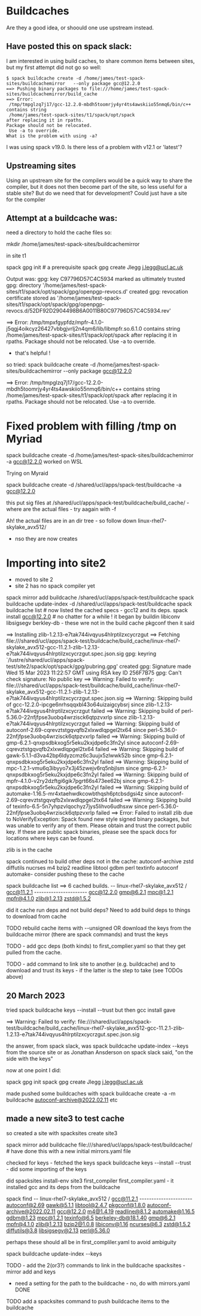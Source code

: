 # Buildcaches
Are they a good idea, or shoould one use upstream instead. 

## Have posted this on spack slack:
I am interested in using build caches, to share common items between sites, but my first attempt did not go so well:
```
$ spack buildcache create -d /home/james/test-spack-sites/buildcachemirror   --only package gcc@12.2.0
==> Pushing binary packages to file:///home/james/test-spack-sites/buildcachemirror/build_cache
==> Error: 
 /tmp/tmpglzq7j17/gcc-12.2.0-mbdh5toomrjy4yr4ts4awskiio55nmq6/bin/c++ 
contains string
 /home/james/test-spack-sites/t1/spack/opt/spack 
after replacing it in rpaths.
Package should not be relocated.
 Use -a to override.
What is the problem with using -a?
```
I was using spack v19.0. Is there less of a problem with v12.1 or 'latest'?

## Upstreaming sites
Using an upstream site for the compilers would be a quick way to share the compiler, but it does not then become part of the site, so less useful for a stable site? But do we need that for devvelopment? Could just have a site for the compiler


## Attempt at a buildcache was:
need a directory to hold the cache files so:


mkdir /home/james/test-spack-sites/buildcachemirror

in site t1

spack gpg init   # a prerequisite
spack gpg create Jlegg j.legg@ucl.ac.uk

Output was:
gpg: key C97796D57C4C5934 marked as ultimately trusted
gpg: directory '/home/james/test-spack-sites/t1/spack/opt/spack/gpg/openpgp-revocs.d' created
gpg: revocation certificate stored as '/home/james/test-spack-sites/t1/spack/opt/spack/gpg/openpgp-revocs.d/52DF92D2904498B6A0011B80C97796D57C4C5934.rev'

==> Error: 
 /tmp/tmpxfgypfdz/mpfr-4.1.0-j5qgj4oikcyz26427vbbgjvrlj2n4qm6/lib/libmpfr.so.6.1.0 
contains string
 /home/james/test-spack-sites/t1/spack/opt/spack 
after replacing it in rpaths.
Package should not be relocated.
 Use -a to override.

- that's helpful !

so tried: spack buildcache create -d /home/james/test-spack-sites/buildcachemirror   --only package gcc@12.2.0

==> Error: 
 /tmp/tmpglzq7j17/gcc-12.2.0-mbdh5toomrjy4yr4ts4awskiio55nmq6/bin/c++ 
contains string
 /home/james/test-spack-sites/t1/spack/opt/spack 
after replacing it in rpaths.
Package should not be relocated.
 Use -a to override.

 # Fixed problem with filling /tmp on Myriad

 spack buildcache create -d /home/james/test-spack-sites/buildcachemirror -a gcc@12.2.0 worked on WSL

 Trying on Myraid

 spack buildcache create -d /shared/ucl/apps/spack-test/buildcache -a gcc@12.2.0 

 this put sig files at /shared/ucl/apps/spack-test/buildcache/build_cache/ - where are the actual files - try aagain with -f 

 Ah! the actual files are in an dir tree - so follow down linux-rhel7-skylake_avx512/
 - nso they are now creates

 # Importing into site2
- moved to site 2
- site 2 has no spack compiler yet

 spack mirror add buildcache  /shared/ucl/apps/spack-test/buildcache
 spack buildcache update-index -d /shared/ucl/apps/spack-test/buildcache
 spack buildcache list  # now listed the cached specs - gcc12 and its deps.
 spack install gcc@12.2.0 # no chatter for a while !
 it began by buildin libiconv libsigsegv berkley-db - these wre not in the build cache
 pkgconf
 then it said 

==> Installing zlib-1.2.13-e7tak744ivqyus4hlrptilzxcycrzgut
==> Fetching file:///shared/ucl/apps/spack-test/buildcache/build_cache/linux-rhel7-skylake_avx512-gcc-11.2.1-zlib-1.2.13-e7tak744ivqyus4hlrptilzxcycrzgut.spec.json.sig
gpg: keyring `/lustre/shared/ucl/apps/spack-test/site2/spack/opt/spack/gpg/pubring.gpg' created
gpg: Signature made Wed 15 Mar 2023 11:22:57 GMT using RSA key ID 256F7B75
gpg: Can't check signature: No public key
==> Warning: Failed to verify: file:///shared/ucl/apps/spack-test/buildcache/build_cache/linux-rhel7-skylake_avx512-gcc-11.2.1-zlib-1.2.13-e7tak744ivqyus4hlrptilzxcycrzgut.spec.json.sig
==> Warning: Skipping build of gcc-12.2.0-ipcge6nrhsqqxbl43o64uizaigcybsrj since zlib-1.2.13-e7tak744ivqyus4hlrptilzxcycrzgut failed
==> Warning: Skipping build of perl-5.36.0-22nfjfpse3uobq4wrzisck6qtpzvxrlp since zlib-1.2.13-e7tak744ivqyus4hlrptilzxcycrzgut failed
==> Warning: Skipping build of autoconf-2.69-cqrevztstgqvqfb2xlxwdlqpgel2tx64 since perl-5.36.0-22nfjfpse3uobq4wrzisck6qtpzvxrlp failed
==> Warning: Skipping build of gmp-6.2.1-qnxpsdbkxog5r5eku2kxjdpe6c3fn2yl since autoconf-2.69-cqrevztstgqvqfb2xlxwdlqpgel2tx64 failed
==> Warning: Skipping build of gawk-5.1.1-d3va42bp6ldyzcmz6c3uujx5zlwwk52b since gmp-6.2.1-qnxpsdbkxog5r5eku2kxjdpe6c3fn2yl failed
==> Warning: Skipping build of mpc-1.2.1-vmu6q3ibyyo7x3j45zwejv6rq5nbjlsm since gmp-6.2.1-qnxpsdbkxog5r5eku2kxjdpe6c3fn2yl failed
==> Warning: Skipping build of mpfr-4.1.0-v2ry2dzftgi6gik7pgrt66s473ee62bj since gmp-6.2.1-qnxpsdbkxog5r5eku2kxjdpe6c3fn2yl failed
==> Warning: Skipping build of automake-1.16.5-mr4xtaehwdkcowbthqsh6ptcbsdgsi4z since autoconf-2.69-cqrevztstgqvqfb2xlxwdlqpgel2tx64 failed
==> Warning: Skipping build of texinfo-6.5-5n7yhpzvlqochyz7jys5lihvo6udhsxw since perl-5.36.0-22nfjfpse3uobq4wrzisck6qtpzvxrlp failed
==> Error: Failed to install zlib due to NoVerifyException: Spack found new style signed binary packages, but was unable to verify any of them.  Please obtain and trust the correct public key.  If these are public spack binaries, please see the spack docs for locations where keys can be found.

zlib is in the cache

spack continued to build other deps not in the cache:
autoconf-archive zstd diffutils nucrses m4 bzip2 readline libtool gdbm perl textinfo autoconf automake- consider pushing these to the cache



spack buildcache list
==> 6 cached builds.
-- linux-rhel7-skylake_avx512 / gcc@11.2.1 ----------------------
gcc@12.2.0  gmp@6.2.1  mpc@1.2.1  mpfr@4.1.0  zlib@1.2.13  zstd@1.5.2

did it cache run deps and not build deps? Need to add build deps to things to download from cache

TODO rebuild cache items with --unsigned
OR download the keys from the buildcache mirror (there are spack commands) and trust the keys 


TODO - add gcc deps (both kinds) to first_complier.yaml so that they get pulled from the cache.

TODO - add command to link site to another (e.g. buildcache) and to download and trust its keys - if the latter is the step to take (see TODOs above)

## 20 March 2023
tried spack buildcache keys --install --trust  but then gcc install gave 

==> Warning: Failed to verify: file:///shared/ucl/apps/spack-test/buildcache/build_cache/linux-rhel7-skylake_avx512-gcc-11.2.1-zlib-1.2.13-e7tak744ivqyus4hlrptilzxcycrzgut.spec.json.sig

the answer, from spack slack, was spack buildcache update-index --keys <mirror> from the source site
or as Jonathan Ansderson on spack slack said, "on the side with the keys"

now at one point I did:

spack gpg init
spack gpg create Jlegg j.legg@ucl.ac.uk

made pushed some buildcaches with spack buildcache create -a -m buildcache autoconf-archive@2022.02.11 etc 

## made a new site3 to test cache

so created a site with spacksites create site3

spack mirror add buildcache file:///shared/ucl/apps/spack-test/buildcache/  # have done this with a new initial mirrors.yaml file

checked for keys - fetched the keys
spack buildcache keys --install --trust  - did some importing of the keys

did spacksites install-env site3 first_compiler first_compiler.yaml - it installed gcc and its deps from the buildcache

spack find
-- linux-rhel7-skylake_avx512 / gcc@11.2.1 ----------------------
autoconf@2.69                gawk@5.1.1       libtool@2.4.7  pkgconf@1.8.0
autoconf-archive@2022.02.11  gcc@12.2.0       m4@1.4.19      readline@8.1.2
automake@1.16.5              gdbm@1.23        mpc@1.2.1      texinfo@6.5
berkeley-db@18.1.40          gmp@6.2.1        mpfr@4.1.0     zlib@1.2.13
bzip2@1.0.8                  libiconv@1.16    ncurses@6.3    zstd@1.5.2
diffutils@3.8                libsigsegv@2.13  perl@5.36.0

perhaps these should all be in first_compliler.yaml to avoid ambiguity

spack buildcache update-index --keys <mirror>


TODO - add the 2(or3?) commands to link in the buildcache spacksites - mirror add and keys
- need a setting for the path to the buildcache - no, do with mirrors.yaml  DONE

TODO add a spacksites command to push buildcache items to the buildcache 